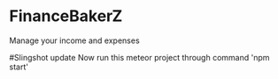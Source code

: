 # FinanceBakerZ
Manage your income and expenses 

#Slingshot update
Now run this meteor project through command 'npm start'